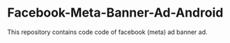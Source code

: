 # Facebook-Meta-Banner-Ad-Android
This repository contains code code of facebook (meta) ad banner ad.
